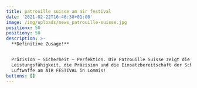 ```yaml
---
title: patrouille suisse am air festival
date: '2021-02-22T16:46:38+01:00'
image: /img/uploads/news_patrouille-suisse.jpg
positionx: 50
positiony: 50
description: >-
  **Definitive Zusage!**


  Präzision – Sicherheit – Perfektion. Die Patrouille Suisse zeigt die
  Leistungsfähigkeit, die Präzision und die Einsatzbereitschaft der Schweizer
  Luftwaffe am AIR FESTIVAL in Lommis!
buttons: []
---
```


